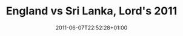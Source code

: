 ---
title: "England vs Sri Lanka, Lord's 2011"
description: "A photograph of the England vs Sri Lanka cricket match at Lord's in 2011"
date: 2011-06-07T22:52:28+01:00
section: image
slug: /photographs/england-vs-sri-lanka-lords-2011/
geo_lat: 51.52883731
geo_lon: -0.17265107
tags:
  - cricket
  - lords
featuredImg: ../images/2011/06/IMAG0172-1.jpg
featuredImgAlt: "England vs Sri Lanka, Lord's 2011"
---